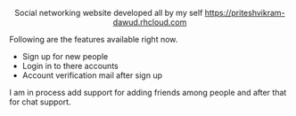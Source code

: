 <div dir="ltr" style="text-align: left;" trbidi="on">



<center>

Social networking website developed all by my self
<https://priteshvikram-dawud.rhcloud.com>

</center>


Following are the features available right now.

-   Sign up for new people
-   Login in to there accounts
-   Account verification mail after sign up


I am in process add support for adding friends among people and after
that for chat support.

</div>